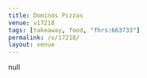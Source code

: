 ```yaml
---
title: Dominos Pizzas
venue: v17218
tags: [takeaway, food, "fhrs:663733"]
permalink: /v/17218/
layout: venue
---
```

null